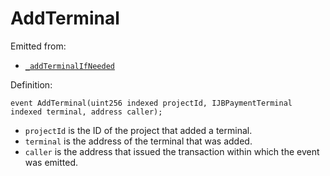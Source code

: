 # AddTerminal

Emitted from:

- [`_addTerminalIfNeeded`](/dev/api/contracts/jbdirectory/write/-_addterminalifneeded.md)

Definition:

```
event AddTerminal(uint256 indexed projectId, IJBPaymentTerminal indexed terminal, address caller);
```

- `projectId` is the ID of the project that added a terminal.
- `terminal` is the address of the terminal that was added.
- `caller` is the address that issued the transaction within which the event was emitted.
